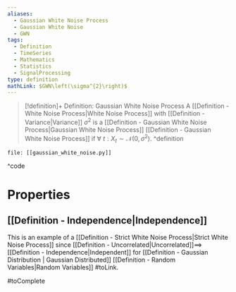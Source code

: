 ```yaml
---
aliases:
  - Gaussian White Noise Process
  - Gaussian White Noise
  - GWN
tags:
  - Definition
  - TimeSeries
  - Mathematics
  - Statistics
  - SignalProcessing
type: definition
mathLink: $GWN\left(\sigma^{2}\right)$
---
```

> [!definition]+ Definition: Gaussian White Noise Process
> A [[Definition - White Noise Process|White Noise Process]] with [[Definition - Variance|Variance]] $\sigma^{2}$ is a [[Definition - Gaussian White Noise Process|Gaussian White Noise Process]] [[Definition - Gaussian White Noise Process]] if $\forall\: t: X_{t}\sim \mathcal{N}\left(0,\sigma^{2}\right)$.
^definition

```reference title:Code, fold, ref:[[Definition - Moving Average Process]]
file: [[gaussian_white_noise.py]]
```
^code

# Properties

## [[Definition - Independence|Independence]]

This is an example of a [[Definition - Strict White Noise Process|Strict White Noise Process]]
since [[Definition - Uncorrelated|Uncorrelated]]$\implies$ [[Definition - Independence|Independent]] for [[Definition - Gaussian Distribution | Gaussian Distributed]]  [[Definition - Random Variables|Random Variables]] #toLink.

#toComplete
